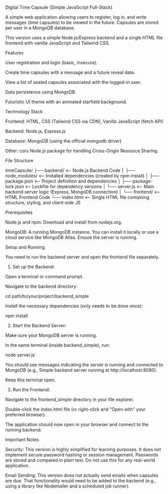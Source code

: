 Digital Time Capsule (Simple JavaScript Full-Stack)

A simple web application allowing users to register, log in, and write messages (time capsules) to be viewed in the future. Capsules are stored per user in a MongoDB database.

This version uses a simple Node.js/Express backend and a single HTML file frontend with vanilla JavaScript and Tailwind CSS.

Features

User registration and login (basic, insecure).

Create time capsules with a message and a future reveal date.

View a list of sealed capsules associated with the logged-in user.

Data persistence using MongoDB.

Futuristic UI theme with an animated starfield background.

Technology Stack

Frontend: HTML, CSS (Tailwind CSS via CDN), Vanilla JavaScript (fetch API)

Backend: Node.js, Express.js

Database: MongoDB (using the official mongodb driver)

Other: cors Node.js package for handling Cross-Origin Resource Sharing.

File Structure

timeCapsule/
├── backend/ <-- Node.js Backend Code
│ ├── node_modules/ <-- Installed dependencies (created by npm install)
│ ├── package.json <-- Project definition and dependencies
│ ├── package-lock.json <-- Lockfile for dependency versions
│ └── server.js <-- Main backend server logic (Express, MongoDB connection)
│
└── frontend/ <-- HTML Frontend Code
└── index.html <-- Single HTML file containing structure, styling, and client-side JS

Prerequisites

Node.js and npm: Download and install from nodejs.org.

MongoDB: A running MongoDB instance. You can install it locally or use a cloud service like MongoDB Atlas. Ensure the server is running.

Setup and Running

You need to run the backend server and open the frontend file separately.

1. Set up the Backend:

Open a terminal or command prompt.

Navigate to the backend directory:

cd path/to/your/project/backend_simple

Install the necessary dependencies (only needs to be done once):

npm install

2. Start the Backend Server:

Make sure your MongoDB server is running.

In the same terminal (inside backend_simple), run:

node server.js

You should see messages indicating the server is running and connected to MongoDB (e.g., Simple backend server running at http://localhost:8080).

Keep this terminal open.

3. Run the Frontend:

Navigate to the frontend_simple directory in your file explorer.

Double-click the index.html file (or right-click and "Open with" your preferred browser).

The application should now open in your browser and connect to the running backend.

Important Notes

Security: This version is highly simplified for learning purposes. It does not implement secure password hashing or session management. Passwords are stored and compared in plain text. Do not use this for any real-world application.

Email Sending: This version does not actually send emails when capsules are due. That functionality would need to be added to the backend (e.g., using a library like Nodemailer and a scheduled job runner).
